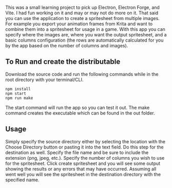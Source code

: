This was a small learning project to pick up Electron, Electron Forge, and Vite. I had fun working on it and may or may not do more on it. That said you can use the application to create a spritesheet from multiple images. For example you export your animation frames from Krita and want to combine them into a spritesheet for usage in a game. With this app you can specify where the images are, where you want the output spritesheet, and a basic columns configuration (the rows are automatically calculated for you by the app based on the number of columns and images).

## To Run and create the distributable
Download the source code and run the following commands while in the root directory with your terminal/CLI.
```
npm install
npm start
npm run make
```
The start command will run the app so you can test it out. The make command creates the executable which can be found in the out folder.

## Usage
Simply specify the source directory either by selecting the location with the Choose Directory button or pasting it into the text field. Do this step for the destination as well. Specify the file name and be sure to include the extension (png, jpeg, etc.). Specify the number of columns you wish to use for the spritesheet. Click create spritesheet and you will see some output showing the results or any errors that may have occurred. Assuming all went well you will see the spritesheet in the destination directory with the specified name.